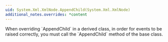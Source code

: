 ```yaml
---
uid: System.Xml.XmlNode.AppendChild(System.Xml.XmlNode)
additional_notes.overrides: *content
---
```


<p>When overriding `AppendChild` in a derived class, in order for events to be raised correctly, you must call the `AppendChild` method of the base class.</p>


